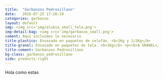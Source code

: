 ```yaml
---
title:  "Garbanzos Pedrosillano"
date:   2016-07-25 17:26:19
categories: garbanzo
layout: default
img: <img src='img/alubia_small_tela.png'>
img-detail-bag: <img src='img/garbanzo_small.png'>
coment: Aquí incluimos lo necesario
title-plastico: Envasado en paquetes de celofán. <b>1Kg y 1/2Kg</b>
title-granel: Envasado en paquetes de tela. <b>1Kg</b> <p><b>A GRANEL</b><br> Envasado en sacos de <b>5Kg, 10Kg y 25Kg</b> 
title-coment: Garbanzos Pedrosillano
bg-class: garbanzo_pedrosillano
side: products-right
---
```


Hola como estas